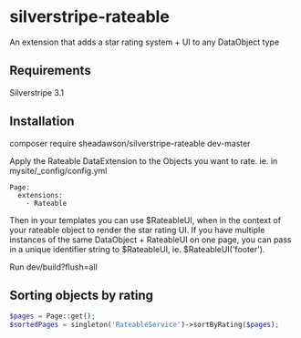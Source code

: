 silverstripe-rateable
=====================

An extension that adds a star rating system + UI to any DataObject type 

## Requirements

Silverstripe 3.1

## Installation

composer require sheadawson/silverstripe-rateable dev-master

Apply the Rateable DataExtension to the Objects you want to rate. ie. in mysite/_config/config.yml

	Page:
	  extensions:
	    - Rateable

Then in your templates you can use $RateableUI, when in the context of your rateable object to render the star rating UI. If you have multiple instances of the same DataObject + RateableUI on one page, you can pass in a unique identifier string to $RateableUI, ie. $RateableUI('footer').

Run dev/build?flush=all

## Sorting objects by rating 

```php
$pages = Page::get();
$sortedPages = singleton('RateableService')->sortByRating($pages);
```